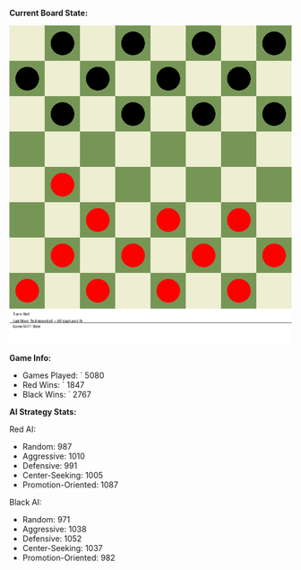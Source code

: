 
**Current Board State:**  
<!-- START_GIF -->
![Checkers Game](./checkers_game.gif)
<!-- END_GIF -->

**Game Info:**  
- Games Played: `<!-- GAMES_PLAYED --> 5080
- Red Wins: `<!-- RED_WINS --> 1847
- Black Wins: `<!-- BLACK_WINS --> 2767

<!-- AI_STATS -->
**AI Strategy Stats:**

Red AI:
- Random: 987
- Aggressive: 1010
- Defensive: 991
- Center-Seeking: 1005
- Promotion-Oriented: 1087

Black AI:
- Random: 971
- Aggressive: 1038
- Defensive: 1052
- Center-Seeking: 1037
- Promotion-Oriented: 982
